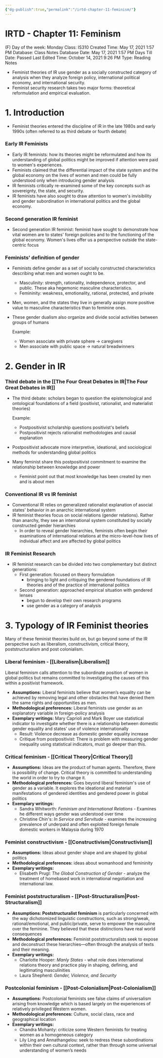 ```yaml
---
{"dg-publish":true,"permalink":"/irtd-chapter-11-feminism/"}
---
```


# IRTD - Chapter 11: Feminism

(F) Day of the week: Monday
Class: IS310
Created Time: May 17, 2021 1:57 PM
Database: Class Notes Database
Date: May 17, 2021 1:57 PM
Days Till Date: Passed
Last Edited Time: October 14, 2021 9:26 PM
Type: Reading Notes

- Feminist theories of IR use gender as a socially constructed category of analysis when they analyze foreign policy, international political economy, and international security.
- Feminist security research takes two major forms: theoretical reformulation and empirical evaluation.

# 1. Introduction

- Feminist theories entered the discipline of IR in the late 1980s and early 1990s (often referred to as third debate or fourth debate)

### Early IR Feminists

- Early IR feminists: how its theories might be reformulated and how its understanding of global politics might be improved if attention were paid to women's experiences.
- Feminists claimed that the differential impact of the state system and the global economy on the lives of women and men could be fully understood only when introducing gender analysis
- IR feminists critically re-examined some of the key concepts such as sovereignty, the state, and security.
- IR feminists have also sought to draw attention to women's invisibility and gender subordination in international politics and the global economy.

### Second generation IR feminist

- Second generation IR feminist: feminist have sought to demonstrate how vital women are to states' foreign policies and to the functioning of the global economy.  Women's lives offer us a perspective outside the state-centric focus

### Feminists' definition of gender

- Feminists define gender as a set of socially constructed characteristics describing what men and women ought to be.
    - Masculinity: strength, rationality, independence, protector, and public. These aka hegemonic masculine characteristics.
    - Femininity: weakness, emotionality, rational, protected, and private
- Men, women, and the states they live in generally assign more positive value to masculine characteristics than to feminine ones.
- These gender dualism also organize and divide social activities between groups of humans
    
    Example:
    
    - Women associate with private sphere → caregivers
    - Men associate with public space → natural breadwinners

# 2. Gender in IR

### Third debate in the [[The Four Great Debates in IR\|The Four Great Debates in IR]]

- The third debate: scholars began to question the epistemological and ontological foundations of a field (positivist, rationalist, and materialist theories)
    
    Example: 
    
    - Postpositivist scholarship questions positivist's beliefs
    - Postpositivist rejects rationalist methodologies and causal explanation
- Postpositivist advocate more interpretive, ideational, and sociological methods for understanding global politics
- Many feminist share this postpositivist commitment to examine the relationship between knowledge and power
    - Feminist point out that most knowledge has been created by men and is about men

### Conventional IR vs IR feminist

- Conventional IR relies on generalized rationalist explanation of asocial states' behavior in an anarchic international system
- IR feminist theories focus on social relations (gender relations). Rather than anarchy, they see an international system constituted by socially constructed gender hierarchies
    - In order to reveal gender hierarchies, feminists 
    often begin their examinations of international relations at the micro-level-how lives of individual affect and are affected by global politics

### IR Feminist Research

- IR feminist research can be divided into two complementary but distinct generations:
    - First generation: focused on theory formulation
        - bringing to light and critiquing the gendered foundations of IR theories and of the practice of international politics
    - Second generation: approached empirical situation with gendered lenses
        - begun to develop their own research programs
        - use gender as a category of analysis

# 3. Typology of IR Feminist theories

Many of these feminist theories build on, but go beyond some of the IR perspective such as liberalism, constructivism, critical theory, poststructuralism and post colonialism. 

### Liberal feminism - [[Liberalism\|Liberalism]]

Liberal feminism calls attention to the subordinate position of women in global politics but remains committed to investigating the causes of this within a positivist framework. 

- **Assumptions:** Liberal feminists believe that women’s equality can be achieved by removing legal and other obstacles that have denied them the same rights and opportunities as men.
- **Methodological preferences:** Liberal feminists use gender as an explanatory variable in foreign-policy analysis
- **Exemplary writings:** Mary Caprioli and Mark Boyer use statistical indicator to investigate whether there is a relationship between domestic gender equality and states' use of violence internationally
    - Result: Violence decrease as domestic gender equality increase
    - Critique from postpositivist: There is problem with measuring gender inequality using statistical indicators, must go deeper than this.

### Critical feminism - [[Critical Theory\|Critical Theory]]

- **Assumptions:** Ideas are the product of human agents. Therefore, there is possibility of change. Critical theory is committed to understanding the world in order to try to change it.
- **Methodological preferences:** Goes beyond liberal feminism's use of gender as a variable. It explores the ideational and material manifestations of gendered identities and gendered power in global politics
- **Exemplary writings:**
    - Sandra Whitworth: *Feminism and International Relations* - Examines he different ways gender was understood over time
    - Christine Chin's: *In Service and Servitude* - examines the increasing prevalence of underpaid and often exploited foreign female domestic workers in Malaysia during 1970

### Feminist constructivism - [[Constructivism\|Constructivism]]

- **Assumptions:**  Ideas about gender shape and are shaped by global politics
- **Methodological preferences:** ideas about womanhood and femininity
- **Exemplary writings:**
    - Elisabeth Prugl: *The Global Construction of Gender* - analyze the treatment of homebased work in international negotiation and international law.

### Feminist poststructuralism - [[Post-Structuralism\|Post-Structuralism]]

- **Assumptions:  Poststructuralist feminism** is particularly concerned with the way dichotomized linguistic 
constructions, such as strong/weak, rational/emotional, and public/private, serve to empower 
the masculine over the feminine. They believed that these distinctions have real world consequences
- **Methodological preferences:** Feminist poststructuralists seek to expose and deconstruct these hierarchies—often 
through the analysis of texts and their meaning.
- **Exemplary writings:**
    - Charlotte Hooper: *Manly States* - what role does international relations theory and practice 
    play in shaping, defining, and legitimating masculinities
    - Laura Shepherd: *Gender, Violence, and Security*

### Postcolonial feminism - [[Post-Colonialism\|Post-Colonialism]]

- **Assumptions:**  Postcolonial feminists see false claims of universalism arising 
from knowledge which is based largely on the experiences of relatively privileged Western women.
- **Methodological preferences:** Culture, social class, race and geographical location
- **Exemplary writings:**
    - Chandra Mohanty: criticize some Western feminists for treating women as a homogeneous category
    - Lily Ling and Annathangelou: seek to redress these subordinations within their own cultural context, rather than through some universal understanding of women’s needs